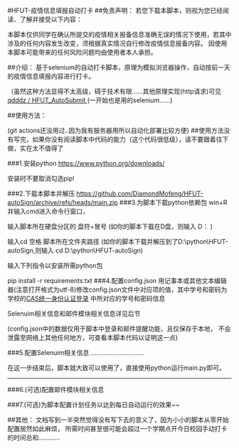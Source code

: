 #HFUT-疫情信息填报自动打卡
##免责声明：
若您下载本脚本，则视为您已经阅读、了解并接受以下内容：

本脚本仅供同学在确认所提交的疫情相关报备信息准确无误的情况下使用，若其中涉及的任何内容发生改变，须根据真实情况自行修改疫情信息报备内容。
因使用本脚本可能带来的任何风险问题均由使用者本人承担。

##介绍：
基于selenium的自动打卡脚本，原理为模拟浏览器操作，自动按前一天的疫情信息填报内容进行打卡。

（虽然这种方法显得不太高级，碍于技术有限……其他原理实现(http请求)可见
[ qdddz / HFUT_AutoSubmit ](https://github.com/qdddz/HFUT_AutoSubmit)
(一开始也是用的selenium……)

##使用方法：

(git actions还没用过..因为我有服务器用所以自动化部署比较方便)
##使用方法没有写完，如果你没有阅读脚本中代码的能力（这个代码很低级），请不要跟着往下做，实在太不值得了

###1.安装python
<https://www.python.org/downloads/>

安装时不要取消勾选pip!

###2.下载本脚本并解压
<https://github.com/DiamondMofeng/HFUT-autoSign/archive/refs/heads/main.zip>
###3.为脚本下载python依赖包
win+R并输入cmd进入命令行窗口，

输入脚本所在硬盘分区的 盘符+冒号 
(如你的脚本下载在D盘，则输入   D：  )

输入cd 空格 脚本所在文件夹路径
(如你的脚本下载并解压到了D:\python\HFUT-autoSign,则输入   cd D:\python\HFUT-autoSign)

输入下列指令以安装所需python包

pip install -r requirements.txt
###4.配置config.json
用记事本或其他文本编辑器(注意打开格式为utf-8)修改config.json文件中对应项的值，其中学号和密码为学校的[CAS统一身份认证登录](https://cas.hfut.edu.cn/cas/login)
中所对应的学号和密码信息

Selenuim相关信息和邮件模块相关信息详见后节

(config.json中的数据仅用于脚本中登录和邮件提醒功能，且仅保存于本地，
不会泄露至网络上其他任何地方，可查看本脚本代码以证明这一点)

###5.配置Selenuim相关信息
…………………………

在这一步结束后，脚本就大致可以使用了，直接使用python运行main.py即可。

---
###6.(可选)配置邮件模块相关信息

###7.(可选)为脚本配置计划任务以达到每日自动运行的效果~~


##其他：
文档写到一半突然觉得没有写下去的意义了，因为小小的脚本从零开始配置居然如此麻烦，
所需时间甚至很可能会超过一个学期点开今日校园手动打卡的时间总和…………